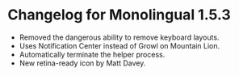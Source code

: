 Changelog for Monolingual 1.5.3
===============================

* Removed the dangerous ability to remove keyboard layouts.
* Uses Notification Center instead of Growl on Mountain Lion.
* Automatically terminate the helper process.
* New retina-ready icon by Matt Davey.
